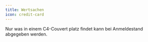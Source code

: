 ```yaml
---
title: Wertsachen
icon: credit-card
---
```

Nur was in einem C4-Couvert platz findet kann bei Anmeldestand abgegeben werden.
